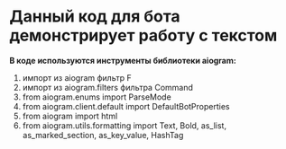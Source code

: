 # Данный код для бота демонстрирует работу с текстом

**В коде используются инструменты библиотеки aiogram:**
1. импорт из aiogram фильтр F
2. импорт из aiogram.filters фильтра Command
3. from aiogram.enums import ParseMode
4. from aiogram.client.default import DefaultBotProperties
5. from aiogram import html
6. from aiogram.utils.formatting import Text,
    Bold, as_list, as_marked_section, as_key_value, HashTag
